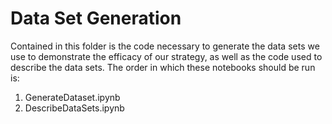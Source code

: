 # Data Set Generation

Contained in this folder is the code necessary to generate the data sets we use to demonstrate the efficacy of our strategy, as well as the code used to describe the data sets. The order in which these notebooks should be run is:

1. GenerateDataset.ipynb
2. DescribeDataSets.ipynb
